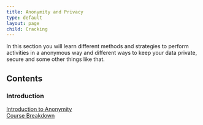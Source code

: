 ```yaml
---
title: Anonymity and Privacy
type: default
layout: page
child: Cracking
---
```


In this section you will learn different methods and strategies to perform
activities in a anonymous way and different ways to keep your data private,
secure and some other things like that.

## Contents

### Introduction

[Introduction to Anonymity](/hacking/anonymity/contents/introduction/intro)<br>
[Course Breakdown](/hacking/anonymity/contents/introduction/breakdown)<br>

